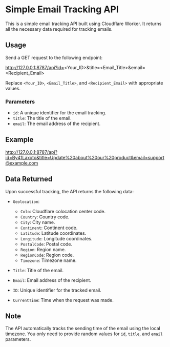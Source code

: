 # Simple Email Tracking API

This is a simple email tracking API built using Cloudflare Worker. It returns all the necessary data required for tracking emails.

## Usage

Send a GET request to the following endpoint:

http://127.0.0.1:8787/api?id=<Your_ID>&title=<Email_Title>&email=<Recipient_Email>


Replace `<Your_ID>`, `<Email_Title>`, and `<Recipient_Email>` with appropriate values.

### Parameters

- `id`: A unique identifier for the email tracking.
- `title`: The title of the email.
- `email`: The email address of the recipient.

## Example

http://127.0.0.1:8787/api?id=By41Laxoto&title=Update%20about%20our%20product&email=support@example.com


## Data Returned

Upon successful tracking, the API returns the following data:

- `Geolocation`:
  - `Colo`: Cloudflare colocation center code.
  - `Country`: Country code.
  - `City`: City name.
  - `Continent`: Continent code.
  - `Latitude`: Latitude coordinates.
  - `Longitude`: Longitude coordinates.
  - `PostalCode`: Postal code.
  - `Region`: Region name.
  - `RegionCode`: Region code.
  - `Timezone`: Timezone name.

- `Title`: Title of the email.
- `Email`: Email address of the recipient.
- `ID`: Unique identifier for the tracked email.
- `CurrentTime`: Time when the request was made.

## Note

The API automatically tracks the sending time of the email using the local timezone. You only need to provide random values for `id`, `title`, and `email` parameters.
